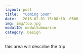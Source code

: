 ```yaml
---
layout: post
title:  "Coming Soon"
date:   2016-02-01 15:08:10 -0500
img: img/top.jpg
modalID: modalSubmarine
category: Design
---
```

this area will describe the trip
